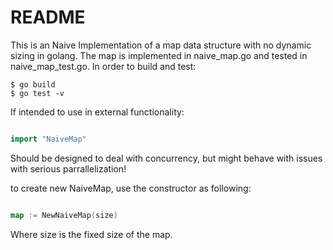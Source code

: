 README
======

This is an Naive Implementation of a map data structure with no  dynamic sizing in golang. The map is 
implemented in naive_map.go and tested in naive_map_test.go. In order to build and test:

```
$ go build
$ go test -v
 ```

If intended to use in external functionality:

```go

import "NaiveMap"

```

Should be designed to deal with concurrency, but might behave with issues with serious parrallelization!

to create new NaiveMap, use the constructor as following:

```go

map := NewNaiveMap(size)

```

Where size is the fixed size of the map.

